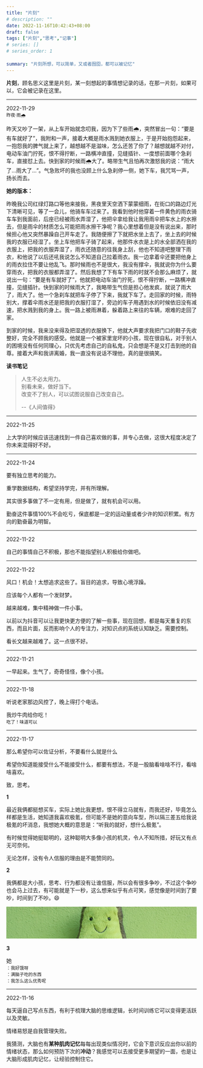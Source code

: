 ```yaml
---
title: "片刻"
# description: ""
date: 2022-11-16T10:42:43+08:00
draft: false
tags: ["片刻","思考","记事"]
# series: []
# series_order: 1

summary: "片刻所想，可以简单，又或者囫囵，都可以被记忆"
---
```


**片刻**，顾名思义这里是片刻，某一刻想起的事情想记录的话，在那一片刻，如果可以，它会被记录在这里。

---

2022-11-29  
<small>昨夜·雨🌧️</small>

昨天又吵了一架，从上车开始就念叨我，因为下了些雨🌧️，突然冒出一句：“要是有车就好了”，我附和一声，接着大概是雨水溅到她衣服上，于是开始抱怨起来，一抱怨我的脾气就上来了，越想越不是滋味，怎么还苦了你了？越想就越不对付，电动车油门拧死，恨不得拧断，一路横冲直撞，见缝插针、一度想前面哪个急刹车，直接怼上去。快到家的时候雨🌧️大了。略带生气且怕再次激怒我的说：“雨大了…雨大了…”。气急败坏的我也没顾上什么急刹停一侧，她下车，我咒骂一声，扬长而去。

**她的版本：**

昨晚我公司红绿灯路口等他来接我，黑夜里天空洒下蒙蒙细雨，在街口的路边灯光下清晰可见，等了一会儿，他骑车车过来了。我看到他时他穿着一件黄色的雨衣骑车车到我面前，后座已经被雨水弄湿了，他把伞拿给我让我用雨伞把车水上的水擦去，但是雨伞的材质怎么可能把雨水擦干净呢？我心里想着但是没有说出来，那时候担心他又突然暴躁自己开车走了。我随便擦了下就把水坐上去了，坐上去的时候我的衣服已经湿了。坐上车他把车子骑了起来，他那件水衣是上的水全部洒在我的衣服上，把我的衣服弄湿了，雨衣还随意的往我身上刮，他也不知道吧整理下雨衣，和他说了以后还吼我说怎么不知道自己拉着雨衣。我一边拿着伞还要把他身上的雨衣拉住不要让他乱飞。那时候雨也不是很大，我没有撑伞，我就说你为什么要穿雨衣，把我的衣服都弄湿了。然后我想了下有车下雨的时就不会那么麻烦了，就说出一句：“要是有车就好了”，他就把电动车油门拧死，恨不得拧断，一路横冲直撞，见缝插针。快到家的时候雨大了，我略带生气但是担心他发疯，就说了雨大了，雨大了。他一个急刹车就把车子停了下来，我就下车了。走回家的时候，雨特别大，撑着伞雨水还是把我的衣服打湿了，旁边的车子用遇到水的时候依旧没有减速，把水溅到我的身上。我一路上被雨淋着，躲着路上来往的车辆，艰难的走回了家。

到家的时候，我来没来得及把湿透的衣服换下，他就大声要求我把门口的鞋子先收整好，完全不顾我的感受。他就是一个被家里宠坏的小孩，现在很自私，对于别人的困境没有任何同理心，只优先考虑自己的自私鬼，只会想是不是又打击到他的自尊。接着大声和我讲离婚，我一直没有说话不理他，真的是很搞笑。

**读书笔记**

> 人生不必太用力。  
> 别看未来，做好当下。  
> 改变不了别人，可以试图说服自己改变自己。  
> 
> --《人间值得》  

---

2022-11-25

上大学的时候应该迅速找到一件自己喜欢做的事，并专心去做，这很大程度决定了你未来混得好不好。

---

2022-11-24

要有独立思考的能力。

重学数据结构，希望坚持学完，并有所理解。

其实很多事做了不一定有用，但是做了，就有机会可以用。

勤奋这件事情100%不会吃亏，保底都是一定的运动量或者少许的知识积累。有方向的勤奋最为明智。

---

2022-11-22

自己的事情自己不积极，那也不能指望别人积极给你做吧。

---

2022-11-22

风口！机会！太想追求这些了。盲目的追求，导致心境浮躁。

应该每个人都有一个发财梦。

越来越难，集中精神做一件小事。

以前以为抖音可以让我更快更方便的了解一些事，现在回想，都是每天重复的东西，而且片面，反而影响个人的专注力，对知识点的系统认知缺乏。需要控制。

看长文越来越难了。这一点很不好。

---

2022-11-21

一早起来。生气了，奇奇怪怪，像个小孩。

---

2022-11-18

听说老家那边风控了，晚上得打个电话。

我炒牛肉给你吃！  
<small>吃了！味道可以</small>

---

2022-11-17

那么希望你可以佐证分析，不要看什么就是什么

希望你知道能接受什么不能接受什么，都要有想法，不是一股脑看啥啥不行，看啥啥喜欢。

致，思考。

**1**

最近我俩都挺想买车，实际上她比我更想，恨不得立马就有，而我还好，毕竟怎么样都是生活，她知道我喜欢极氪，但可能不是她的意向车型，所以隔三差五给我说极氪的坏消息，我想她大概的意思是：“听我的就好，想什么极氪”。

有时候觉得她挺聪明的，这种聪明大多像小孩的机灵，令人不知所措，好玩又有点无可奈何。

无论怎样，没有令人信服的理由是不能赞同的。

**2**

我俩都是大小孩，思考、行为都没有让谁信服，所以会有很多争吵，不过这个争吵也会马上过去，有可能就是下一秒，这么想来似乎有点可笑，感觉像是时间到了要吵，时间到了不吵。😄

![Happy](20221117-1.jpg "on [Unsplash](https://unsplash.com/)")

**3**

她  
<small>：我好饿呀</small>  
<small>：满脑子吃的东西</small>  
<small>：我怎么这么优秀呢</small>

---

2022-11-16

每天逼自己写点东西，有利于梳理大脑的思维逻辑，长时间训练它可以变得更活跃以及灵敏。

情绪易怒是自我管理失败。

我猜测，大脑也有**某种肌肉记忆**每每出现类似情况时，它会下意识反应出你以前的情绪状态，那么如何预防下次的**冲动**？我感觉可以去接受更多期望的一面，也是让大脑形成肌肉记忆，让经验控制住它。


